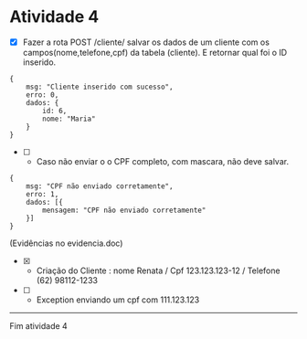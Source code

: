 # Atividade 4

- [x] Fazer a rota POST /cliente/  salvar os dados de um cliente com os campos(nome,telefone,cpf) da tabela (cliente).
E retornar qual foi o ID inserido.

```
{
    msg: "Cliente inserido com sucesso",
    erro: 0,
    dados: {
        id: 6,
        nome: "Maria"
    }
}
```

- [ ] - Caso não enviar o o CPF completo, com mascara, não deve salvar.

```
{
    msg: "CPF não enviado corretamente",
    erro: 1,
    dados: [{
        mensagem: "CPF não enviado corretamente"
    }]
}
```

(Evidências no evidencia.doc)

- [x] - Criação do Cliente : nome Renata / Cpf 123.123.123-12 /  Telefone (62) 98112-1233
- [ ] - Exception enviando um cpf com 111.123.123

---
Fim atividade 4